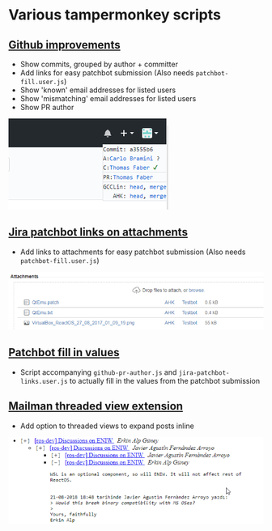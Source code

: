 # Various tampermonkey scripts

## [Github improvements](../../raw/master/github-pr-author.user.js)

* Show commits, grouped by author + committer
* Add links for easy patchbot submission (Also needs `patchbot-fill.user.js`)
* Show 'known' email addresses for listed users
* Show 'mismatching' email addresses for listed users
* Show PR author

![Example](https://raw.githubusercontent.com/learn-more/tampermonkey/master/img/github-pr-author.png "Example")


## [Jira patchbot links on attachments](../../raw/master/jira-patchbot-links.user.js)

* Add links to attachments for easy patchbot submission (Also needs `patchbot-fill.user.js`)

![Example](https://raw.githubusercontent.com/learn-more/tampermonkey/master/img/jira-patchbot-links.png "Example")


## [Patchbot fill in values](../../raw/master/patchbot-fill.user.js)

* Script accompanying `github-pr-author.js` and `jira-patchbot-links.user.js` to actually fill in the values from the patchbot submission


## [Mailman threaded view extension](../../raw/master/mailman-inline.user.js)

* Add option to threaded views to expand posts inline

![Example](https://raw.githubusercontent.com/learn-more/tampermonkey/master/img/mailman-inline.png "Example")
